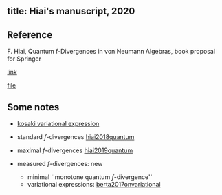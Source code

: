 
title: Hiai's manuscript, 2020
---

## Reference 

 F. Hiai, Quantum f-Divergences in von Neumann Algebras,  book proposal for Springer


[link]()

[file](hiai2020quantum/file.pdf)




## Some notes

* [kosaki variational
expression](https://drive.google.com/file/d/1ca8BKVX1qBKHPLyKvVkutX0CQIA7pFwQ/view?usp=sharing)

* standard $f$-divergences [hiai2018quantum](hiai2018quantum)

* maximal $f$-divergences [hiai2019quantum](hiai2019quantum)

* measured $f$-divergences: new

    - minimal ''monotone quantum $f$-divergence''
    - variational expressions: [berta2017onvariational](berta2017onvariational)


